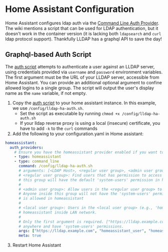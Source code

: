 # Home Assistant Configuration

Home Assistant configures ldap auth via the [Command Line Auth Provider](https://www.home-assistant.io/docs/authentication/providers/#command-line). The wiki mentions a script that can be used for LDAP authentication, but it doesn't work in the container version (it is lacking both `ldapsearch` and `curl` ldap protocol support). Thankfully LLDAP has a graphql API to save the day!

## Graphql-based Auth Script

The [auth script](lldap-ha-auth.sh) attempts to authenticate a user against an LLDAP server, using credentials provided via `username` and `password` environment variables. The first argument must be the URL of your LLDAP server, accessible from Home Assistant. You can provide an additional optional argument to confine allowed logins to a single group. The script will output the user's display name as the `name` variable, if not empty.

1. Copy the [auth script](lldap-ha-auth.sh) to your home assistant instance. In this example, we use `/config/lldap-ha-auth.sh`.
      - Set the script as executable by running `chmod +x /config/lldap-ha-auth.sh`
      - If your lldap reverse proxy is using a local (insecure) certificate, you have to add `-k` to the `curl` commands
2. Add the following to your configuration.yaml in Home assistant:
```yaml
homeassistant:
  auth_providers:
    # Ensure you have the homeassistant provider enabled if you want to continue using your existing accounts
    - type: homeassistant
    - type: command_line
      command: /config/lldap-ha-auth.sh
      # arguments: [<LDAP Host>, <regular user group>, <admin user group>, <local user group>]
      # <regular user group>: Find users that has permission to access homeassistant, anyone inside
      # this group will have the default 'system-users' permission in homeassistant.
      #
      # <admin user group>: Allow users in the <regular user group> to be assigned into 'system-admin' group.
      # Anyone inside this group will not have the 'system-users' permission as only one permission group
      # is allowed in homeassistant
      #
      # <local user group>: Users in the <local user group> (e.g., 'homeassistant_local') can only access
      # homeassistant inside LAN network.
      #
      # Only the first argument is required. ["https://lldap.example.com"] allows all users to log in from
      # anywhere and have 'system-users' permissions. 
      args: ["https://lldap.example.com", "homeassistant_user", "homeassistant_admin", "homeassistant_local"]
      meta: true
```
3. Restart Home Assistant
